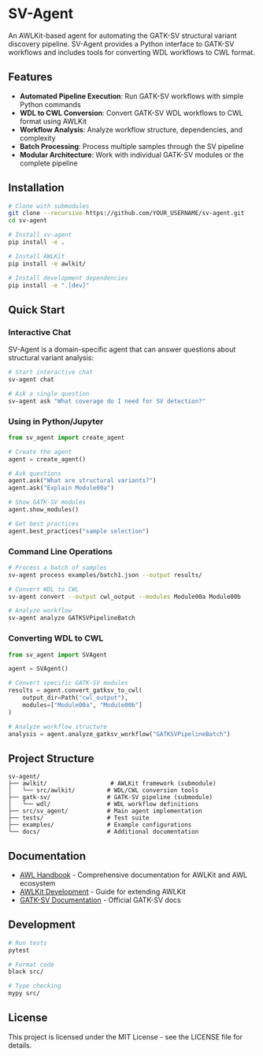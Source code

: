 # SV-Agent

An AWLKit-based agent for automating the GATK-SV structural variant discovery pipeline. SV-Agent provides a Python interface to GATK-SV workflows and includes tools for converting WDL workflows to CWL format.

## Features

- **Automated Pipeline Execution**: Run GATK-SV workflows with simple Python commands
- **WDL to CWL Conversion**: Convert GATK-SV WDL workflows to CWL format using AWLKit
- **Workflow Analysis**: Analyze workflow structure, dependencies, and complexity
- **Batch Processing**: Process multiple samples through the SV pipeline
- **Modular Architecture**: Work with individual GATK-SV modules or the complete pipeline

## Installation

```bash
# Clone with submodules
git clone --recursive https://github.com/YOUR_USERNAME/sv-agent.git
cd sv-agent

# Install sv-agent
pip install -e .

# Install AWLKit
pip install -e awlkit/

# Install development dependencies
pip install -e ".[dev]"
```

## Quick Start

### Interactive Chat

SV-Agent is a domain-specific agent that can answer questions about structural variant analysis:

```bash
# Start interactive chat
sv-agent chat

# Ask a single question
sv-agent ask "What coverage do I need for SV detection?"
```

### Using in Python/Jupyter

```python
from sv_agent import create_agent

# Create the agent
agent = create_agent()

# Ask questions
agent.ask("What are structural variants?")
agent.ask("Explain Module00a")

# Show GATK-SV modules
agent.show_modules()

# Get best practices
agent.best_practices("sample selection")
```

### Command Line Operations

```bash
# Process a batch of samples
sv-agent process examples/batch1.json --output results/

# Convert WDL to CWL
sv-agent convert --output cwl_output --modules Module00a Module00b

# Analyze workflow
sv-agent analyze GATKSVPipelineBatch
```

### Converting WDL to CWL

```python
from sv_agent import SVAgent

agent = SVAgent()

# Convert specific GATK-SV modules
results = agent.convert_gatksv_to_cwl(
    output_dir=Path("cwl_output"),
    modules=["Module00a", "Module00b"]
)

# Analyze workflow structure
analysis = agent.analyze_gatksv_workflow("GATKSVPipelineBatch")
```

## Project Structure

```
sv-agent/
├── awlkit/                  # AWLKit framework (submodule)
│   └── src/awlkit/         # WDL/CWL conversion tools
├── gatk-sv/                # GATK-SV pipeline (submodule)
│   └── wdl/                # WDL workflow definitions
├── src/sv_agent/           # Main agent implementation
├── tests/                  # Test suite
├── examples/               # Example configurations
└── docs/                   # Additional documentation
```

## Documentation

- [AWL Handbook](awl-handbook/) - Comprehensive documentation for AWLKit and AWL ecosystem
- [AWLKit Development](AWLKIT_DEVELOPMENT.md) - Guide for extending AWLKit  
- [GATK-SV Documentation](https://github.com/broadinstitute/gatk-sv) - Official GATK-SV docs

## Development

```bash
# Run tests
pytest

# Format code
black src/

# Type checking
mypy src/
```

## License

This project is licensed under the MIT License - see the LICENSE file for details.
